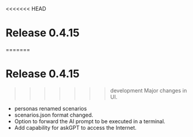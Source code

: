 <<<<<<< HEAD
# Release 0.4.15
=======
# Release 0.4.15
>>>>>>> development
Major changes in UI.
* personas renamed scenarios
* scenarios.json format changed.
* Option to forward the AI prompt to be executed in a terminal.
* Add capability for askGPT to access the Internet. 